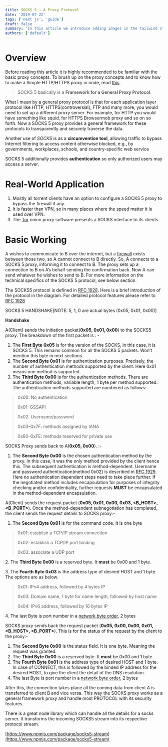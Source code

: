 ```yaml
---
title: SOCKS 5 — A Proxy Protocol
date: '2019-07-22'
tags: ['next js', 'guide']
draft: false
summary: 'In this article we introduce adding images in the tailwind starter blog and the benefits and limitations of the next/image component.'
authors: ['default']
---
```


# Overview

Before reading this article it is highly recommended to be familiar with the basic proxy concepts. To brush up on the proxy concepts and to know how to make a Simple HTTP/HTTPS proxy in node, read [this](https://medium.com/@nimit95/a-simple-http-https-proxy-in-node-js-4eb0444f38fc).

> SOCKS 5 basically is a **Framework for a General Proxy Protocol**.

What I mean by a general proxy protocol is that for each application layer protocol like HTTP, HTTPS(controversial), FTP and many more, you would need to set up a different proxy server. For example, for HTTP you would have something like squid, for HTTPS Browsermob proxy and so on so forth. Now a SOCKS 5 proxy provides a general framework for these protocols to transparently and securely traverse the data.

Another use of _SOCKS_ is as a **circumvention tool**, allowing traffic to bypass Internet filtering to access content otherwise blocked, e.g., by governments, workplaces, schools, and country-specific web service

SOCKS 5 additionally provides **authentication** so only authorized users may access a server.

# Real-World Application

1.  Mostly all torrent clients have an option to configure a SOCKS 5 proxy to bypass the firewall if any.
2.  It is faster than VPN, so in many places where the speed matter it is used over VPN.
3.  The [Tor](<https://en.wikipedia.org/wiki/Tor_(anonymity_network)>) onion proxy software presents a SOCKS interface to its clients.

# Basic Working

A wishes to communicate to B over the internet, but a [firewall](<https://en.wikipedia.org/wiki/Firewall_(computing)>) exists between those two, so A cannot connect to B directly. So, A connects to a SOCKS 5 proxy, informing it to connect to B. The proxy sets up a connection to B on A’s behalf sending the confirmation back. Now A can send whatever he wishes to send to B. For more information on the technical specifics of the SOCKS 5 protocol, see below section.

The SOCKS5 protocol is defined in [RFC 1928](https://tools.ietf.org/html/rfc1928). Here is a brief introduction of the protocol in the diagram. For detailed protocol features please refer to [RFC 1928](https://tools.ietf.org/html/rfc1928)

SOCKS 5 HANDSHAKE\[NOTE: 5, 1, 0 are actual bytes (0x05, 0x01, 0x00)\]

**Handshake**

A(Client) sends the initiation packet(**0x05, 0x01, 0x00**) to the SOCKS5 proxy. The breakdown of the first packet is : -

1.  The **First Byte** **0x05** is for the version of the SOCKS, in this case, it is SOCKS 5. This remains common for all the SOCKS 5 packets. Won’t mention this byte in next sections.
2.  The **Second Byte 0x01** is for authentication purposes. Precisely, the number of authentication methods supported by the client. Here 0x01 means one method is supported.
3.  The **Third Byte 0x00** is for the authentication methods. There are authentication methods, variable length, 1 byte per method supported. The authentication methods supported are numbered as follows:

> 0x00: No authentication
>
> 0x01: GSSAPI
>
> 0x02: Username/password
>
> 0x03–0x7F: methods assigned by IANA
>
> 0x80–0xFE: methods reserved for private use

SOCKS Proxy sends back to A(**0x05, 0x00**). :-

1.  The **Second Byte 0x00** is the chosen authentication method by the proxy. In this case, it was the only method provided by the client hence this. The subsequent authentication is method-dependent. Username and password authentication(method 0x02) is described in [RFC 1929](https://tools.ietf.org/html/rfc1929). Here no authentication dependent steps need to take place further. If the negotiated method includes encapsulation for purposes of integrity checking and/or confidentiality, further requests **MUST** be encapsulated in the method-dependent encapsulation.

A(Client) sends the request packet (**0x05, 0x01, 0x00, 0x03, <B_HOST>, <B_PORT>**). Once the method-dependent subnegotiation has completed, the client sends the request details to SOCKS proxy:-

1.  The **Second Byte 0x01** is for the command code. It is one byte

> 0x01: establish a TCP/IP stream connection
>
> 0x02: establish a TCP/IP port binding
>
> 0x03: associate a UDP port

2\. The **Third Byte 0x00** is a reserved byte. It **must** be 0x00 and 1 byte.

3\. The **Fourth Byte 0x03** is the address type of desired HOST and 1 byte. The options are as below.

> 0x01: IPv4 address, followed by 4 bytes IP
>
> 0x03: Domain name, 1 byte for name length, followed by host name
>
> 0x04: IPv6 address, followed by 16 bytes IP

4\. The last Byte is port number in a [network byte order](https://en.wikipedia.org/wiki/Network_byte_order), 2 bytes

SOCKS proxy sends back the request packet (**0x05, 0x00, 0x00, 0x01, <B_HOST>, <B_PORT>**). This is for the status of the request by the client to the proxy:-

1.  The **Second Byte 0x00** is the status field. It is one byte. Meaning the request was granted.
2.  The **Third Byte 0x00** is a reserved byte. It **must** be 0x00 and 1 byte.
3.  The **Fourth Byte 0x01** is the address type of desired HOST and 1 byte. In case of CONNECT, this is followed by the binded IP address for the desired HOST, to give the client the detail of the DNS resolution.
4.  The last Byte is port number in a [network byte order](https://en.wikipedia.org/wiki/Network_byte_order), 2 bytes

After this, the connection takes place all the coming data from client A is transferred to client B and vice versa. This way the SOCKS proxy works as a general framework proxy and handle most PROTOCOL with its security features.

There is a great node library which can handle all the details for a socks server. It transforms the incoming SOCKS5 stream into its respective protocol stream.

[https://www.npmjs.com/package/socks5-stream](https://www.npmjs.com/package/socks5-stream)
